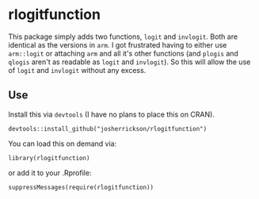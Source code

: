 # rlogitfunction

This package simply adds two functions, `logit` and `invlogit`. Both are identical as the versions in `arm`. I got frustrated having to either use `arm::logit` or attaching `arm` and all it's other functions (and `plogis` and `qlogis` aren't as readable as `logit` and `invlogit`). So this will allow the use of `logit` and `invlogit` without any excess.

## Use

Install this via `devtools` (I have no plans to place this on CRAN).

```
devtools::install_github("josherrickson/rlogitfunction")
```

You can load this on demand via:

```
library(rlogitfunction)
```

or add it to your .Rprofile:

```
suppressMessages(require(rlogitfunction))
```
